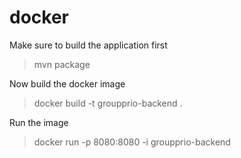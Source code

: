 # docker

Make sure to build the application first 

> mvn package

Now build the docker image

> docker build -t groupprio-backend . 

Run the image

> docker run -p 8080:8080 -i groupprio-backend